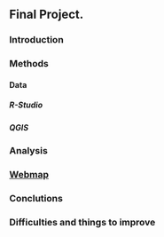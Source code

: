 ## Final Project.
 ### Introduction 
 ### Methods 
#### Data 
##### R-Studio 
##### QGIS 
 ### Analysis 
 ### [Webmap]() 
 ### Conclutions 
 ### Difficulties and things to improve 
